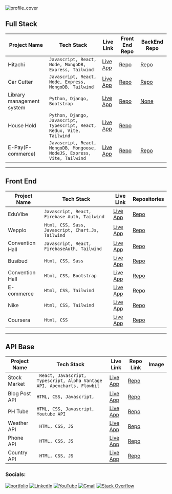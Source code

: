 <div >
  
![profile_cover](https://i.ibb.co/zGFSPQp/git-Profile-Cover.png)
  
## Full Stack

| Project Name | Tech Stack | Live Link | Front End Repo | BackEnd Repo |
|--------------|------------|-----------|-----------|-------|
| Hitachi    | ``` Javascript, React, Node, MongoDB, Express, Tailwind ``` | [Live App](https://hitachi-manufacturer-website-client-side.vercel.app/) | [Repo]([https://github.com/username/project1](https://github.com/techtobit/HITACHI-MANUFACTURER-WEBSITE-ClientSide)) | [Repo](https://github.com/techtobit/HITACHI-MANUFACTURER-WEBSITE-ServerSide) |
| Car Cutter    |``` Javascript, React, Node, Express, MongoDB, Tailwind ```| [Live App](https://car-cutter-full-stack-website-client-side.vercel.app/) | [Repo]([https://github.com/username/project2](https://github.com/techtobit/Car-Cutter-FullStack-Website-Client-Side)) | [Repo](https://github.com/techtobit/Car-Cutter-FullStack-Website-ServerSide) |
| Library management system    |``` Python, Django, Bootstrap ```| [Live App](https://library-ms-p5si.onrender.com/) | [Repo](https://github.com/techtobit/lms) | [None]('') |
| House Hold |``` Python, Django, Javascript, Typescript, React, Redux, Vite, Tailwind ```| [Live App](https://house-hold-front-end.vercel.app/) | [Repo](https://github.com/techtobit/HouseHold_Front) | [](link-to-image3) |
| E-Pay(F-commerce) |``` Javascript, React, MongoDB, Mongoose, NodeJS, Express, Vite, Tailwind ```| [Live App](https://e-pay-beige.vercel.app/) | [Repo](https://github.com/techtobit/e-pay) | [Repo](https://github.com/techtobit/POYSHAPAY_SERVER_MONGOOSE) |

---

## Front End

| Project Name | Tech Stack | Live Link | Repositories |
|--------------|------------|-----------|-----------|
| EduVibe    |``` Javascript, React, Firebase Auth, Tailwind ```| [Live App](https://startling-gelato-1988ff.netlify.app/home) | [Repo](https://github.com/username/project4) | [Link](https://github.com/techtobit/Edu-Vibe-Educational-Website) |
| Wepplo    |``` Html, CSS, Sass, Javascript, Chart.Js, Tailwind ```| [Live App](https://wppoool.netlify.app/) | [Repo](https://github.com/techtobit/wppool) |
| Convention Hall |``` Javascript, React, FirebaseAuth, Tailwind ```| [Live App](https://doctor-portel-nine.vercel.app/) | [Repo](https://github.com/username/project6) | 
| Busibud   |``` Html, CSS, Sass ```| [Live App](https://busibud.vercel.app/) | [Repo](https://github.com/username/project6) | 
| Convention Hall |``` Html, CSS, Bootstrap ```| [Live App](https://cranky-carson-c98032.netlify.app/) | [Repo](https://github.com/username/project6) | 
| E-commerce |``` Html, CSS, Tailwind ```| [Live App](https://animated-medovik-0790f9.netlify.app/) | [Repo](https://github.com/username/project6) | 
| Nike |``` Html, CSS, Tailwind ```| [Live App](https://nikee-landing.netlify.app/) | [Repo](https://github.com/techtobit/nike-bootstrap) | 
| Coursera |``` Html, CSS ```| [Live App](https://stately-torte-7478ef.netlify.app/) | [Repo](https://github.com/techtobit/nike-bootstrap) | 

---

## API Base 

| Project Name | Tech Stack | Live Link | Repo Link | Image |
|--------------|------------|-----------|-----------|-------|
| Stock Market |``` React, Javascript, Typescript, Alpha Vantage API, Apexcharts, Flowbit``` | [Live App](https://github.com/techtobit/StockMarket) | [Repo](https://github.com/techtobit/StockMarket) |
| Blog Post API |``` HTML, CSS, Javascript, ``` | [Live App](https://confident-saha-d731aa.netlify.app/) | [Repo](https://github.com/techtobit/StockMarket) |
| PH Tube |``` HTML, CSS, Javascript, Youtube API ``` | [Live App](https://condescending-ardinghelli-a56222.netlify.app/) | [Repo](https://github.com/techtobit/StockMarket) |
| Weather API |``` HTML, CSS, JS``` | [Live App](https://clever-wescoff-864cc9.netlify.app/?) | [Repo](https://github.com/techtobit/StockMarket) |
| Phone API |``` HTML, CSS, JS``` | [Live App](https://condescending-ardinghelli-a56222.netlify.app/) | [Repo](https://github.com/techtobit/StockMarket) |
| Country API |``` HTML, CSS, JS``` | [Live App](https://nifty-bhaskara-4bd62e.netlify.app/) | [Repo](https://github.com/techtobit/StockMarket) |



### Socials:
[![portfolio](https://img.shields.io/badge/-Website-c14438?style=flat&logo=Google-Chrome&logoColor=white&link=https://pytopia.ai)](https://ashrafuddin.vercel.app/)
[![LinkedIn](https://img.shields.io/badge/LinkedIn-%230077B5.svg?logo=linkedin&logoColor=white)](https://linkedin.com/in/ashrafuddin17)
[![YouTube](https://img.shields.io/badge/YouTube-%23FF0000.svg?logo=YouTube&logoColor=white)](https://youtube.com/c/TECHTOBITS) 
[![Gmail](https://img.shields.io/badge/-Gmail-c14438?style=flat&logo=Gmail&logoColor=white)](mailto:dev.ashraf.uddin@gmail.com)
[![Stack Overflow](https://img.shields.io/badge/-Stackoverflow-FE7A16?logo=stack-overflow&logoColor=white)](https://stackoverflow.com/users/md-ashraf-uddin)
